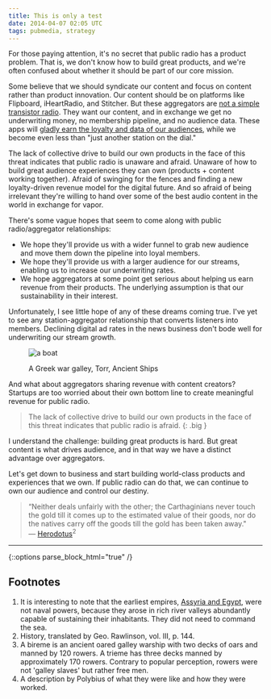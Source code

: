 ```yaml
---
title: This is only a test
date: 2014-04-07 02:05 UTC
tags: pubmedia, strategy
---
```


For those paying attention, it's no secret that public radio has a product problem. That is, we don't know how to build great products, and we're often confused about whether it should be part of our core mission.

Some believe that we should syndicate our content and focus on content rather than product innovation. Our content should be on platforms like Flipboard, iHeartRadio, and Stitcher. But these aggregators are <a href="javascript:void(0)">not a simple transistor radio</a>. They want our content, and in exchange we get no underwriting money, no membership pipeline, and no audience data. These apps will <a href="javascript:void(0)">gladly earn the loyalty and data of our audiences</a>, while we become even less than "just another station on the dial."

The lack of collective drive to build our own products in the face of this threat indicates that public radio is unaware and afraid. Unaware of how to build great audience experiences they can own (products + content working together). Afraid of swinging for the fences and finding a new loyalty-driven revenue model for the digital future. And so afraid of being irrelevant they're willing to hand over some of the best audio content in the world in exchange for vapor.

There's some vague hopes that seem to come along with public radio/aggregator relationships:

* We hope they'll provide us with a wider funnel to grab new audience and move them down the pipeline into loyal members.
* We hope they'll provide us with a larger audience for our streams, enabling us to increase our underwriting rates.
* We hope aggregators at some point get serious about helping us earn revenue from their products. The underlying assumption is that our sustainability in their interest.

Unfortunately, I see little hope of any of these dreams coming true. I've yet to see any station-aggregator relationship that converts listeners into members. Declining digital ad rates in the news business don't bode well for underwriting our stream growth.

<figure markdown="1">

![a boat](http://typecast.com/images/uploads/boat.png)

<figcaption>
A Greek war galley, Torr, Ancient Ships
</figcaption>

</figure>

And what about aggregators sharing revenue with content creators? Startups are too worried about their own bottom line to create meaningful revenue for public radio.

> The lack of collective drive to build our own products in the face of this threat indicates that public radio is afraid.
{: .big }

I understand the challenge: building great products is hard. But great content is what drives audience, and in that way we have a distinct advantage over aggregators.

Let's get down to business and start building world-class products and experiences that we own. If public radio can do that, we can continue to own our audience and control our destiny.

> “Neither deals unfairly with the other; the Carthaginians never touch the gold till it comes up to the estimated value of their goods, nor do the natives carry off the goods till the gold has been taken away." — [Herodotus]()<sup>2</sup>

* * * * *

{::options parse_block_html="true" /}
<aside class="footnotes">

## Footnotes

1. It is interesting to note that the earliest empires, [Assyria and Egypt](), were not naval powers, because they arose in rich river valleys abundantly capable of sustaining their inhabitants. They did not need to command the sea.
2. History, translated by Geo. Rawlinson, vol. III, p. 144.
3. A bireme is an ancient oared galley warship with two decks of oars and manned by 120 rowers. A trieme has three decks manned by approximately 170 rowers. Contrary to popular perception, rowers were not 'galley slaves' but rather free men.
4. A description by Polybius of what they were like and how they were worked.

</aside>
